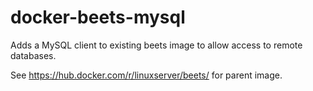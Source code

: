 # docker-beets-mysql
Adds a MySQL client to existing beets image to allow access to remote databases.

See https://hub.docker.com/r/linuxserver/beets/ for parent image.
